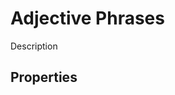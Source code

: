 # Adjective Phrases
<!-- +elementInfo -->
<!-- !adjectivePhrase -->
Description
<!-- !adjectivePhrase -->

## Properties
<!-- +propertySummary -->